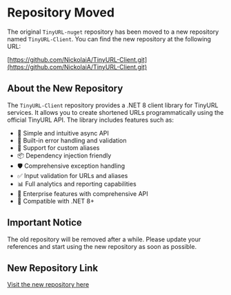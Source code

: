 # Repository Moved

The original `TinyURL-nuget` repository has been moved to a new repository named `TinyURL-Client`. You can find the new repository at the following URL:

[https://github.com/NickolaiA/TinyURL-Client.git](https://github.com/NickolaiA/TinyURL-Client.git)

## About the New Repository

The `TinyURL-Client` repository provides a .NET 8 client library for TinyURL services. It allows you to create shortened URLs programmatically using the official TinyURL API. The library includes features such as:

- 🚀 Simple and intuitive async API
- 🔧 Built-in error handling and validation
- 🎯 Support for custom aliases
- 📦 Dependency injection friendly
- 🛡️ Comprehensive exception handling
- ✅ Input validation for URLs and aliases
- 📊 Full analytics and reporting capabilities
- 🏢 Enterprise features with comprehensive API
- 🔄 Compatible with .NET 8+

## Important Notice

The old repository will be removed after a while. Please update your references and start using the new repository as soon as possible.

## New Repository Link

[Visit the new repository here](https://github.com/NickolaiA/TinyURL-Client)